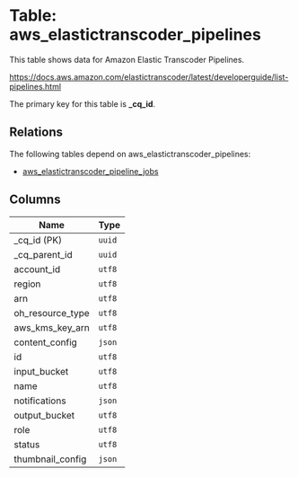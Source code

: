 # Table: aws_elastictranscoder_pipelines

This table shows data for Amazon Elastic Transcoder Pipelines.

https://docs.aws.amazon.com/elastictranscoder/latest/developerguide/list-pipelines.html

The primary key for this table is **_cq_id**.

## Relations

The following tables depend on aws_elastictranscoder_pipelines:
  - [aws_elastictranscoder_pipeline_jobs](aws_elastictranscoder_pipeline_jobs.md)

## Columns

| Name          | Type          |
| ------------- | ------------- |
|_cq_id (PK)|`uuid`|
|_cq_parent_id|`uuid`|
|account_id|`utf8`|
|region|`utf8`|
|arn|`utf8`|
|oh_resource_type|`utf8`|
|aws_kms_key_arn|`utf8`|
|content_config|`json`|
|id|`utf8`|
|input_bucket|`utf8`|
|name|`utf8`|
|notifications|`json`|
|output_bucket|`utf8`|
|role|`utf8`|
|status|`utf8`|
|thumbnail_config|`json`|